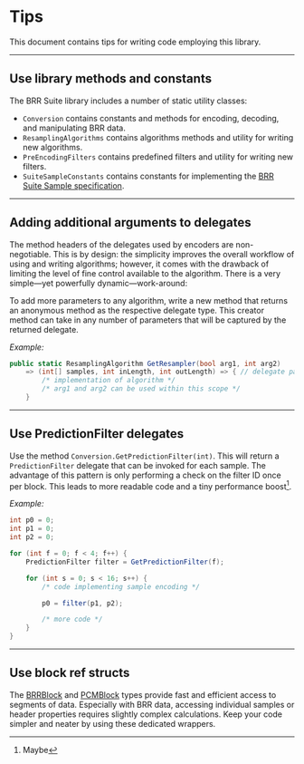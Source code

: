 ﻿# Tips

This document contains tips for writing code employing this library.

----

## Use library methods and constants

The BRR Suite library includes a number of static utility classes:

- `Conversion` contains constants and methods for encoding, decoding, and manipulating BRR data.
- `ResamplingAlgorithms` contains algorithms methods and utility for writing new algorithms.
- `PreEncodingFilters` contains predefined filters and utility for writing new filters.
- `SuiteSampleConstants` contains constants for implementing the [BRR Suite Sample specification](./fileformats.md/#brr-suite-sample).

----

## Adding additional arguments to delegates

The method headers of the delegates used by encoders are non-negotiable. This is by design: the simplicity improves the overall workflow of using and writing algorithms; however, it comes with the drawback of limiting the level of fine control available to the algorithm. There is a very simple&mdash;yet powerfully dynamic&mdash;work-around:

To add more parameters to any algorithm, write a new method that returns an anonymous method as the respective delegate type. This creator method can take in any number of parameters that will be captured by the returned delegate.

*Example:*
```csharp
public static ResamplingAlgorithm GetResampler(bool arg1, int arg2)
	=> (int[] samples, int inLength, int outLength) => { // delegate parameters
		/* implementation of algorithm */
		/* arg1 and arg2 can be used within this scope */
	}
```

----

## Use PredictionFilter delegates

Use the method `Conversion.GetPredictionFilter(int)`. This will return a `PredictionFilter` delegate that can be invoked for each sample. The advantage of this pattern is only performing a check on the filter ID once per block. This leads to more readable code and a tiny performance boost[^0].

[^0]: Maybe

*Example:*
```csharp
int p0 = 0;
int p1 = 0;
int p2 = 0;

for (int f = 0; f < 4; f++) {
	PredictionFilter filter = GetPredictionFilter(f);

	for (int s = 0; s < 16; s++) {
		/* code implementing sample encoding */

		p0 = filter(p1, p2);

		/* more code */
	}
}
```

----

## Use block ref structs
The [BRRBlock](./API/BRRBlock.md) and [PCMBlock](./API/PCMBlock.md) types provide fast and efficient access to segments of data. Especially with BRR data, accessing individual samples or header properties requires slightly complex calculations. Keep your code simpler and neater by using these dedicated wrappers.